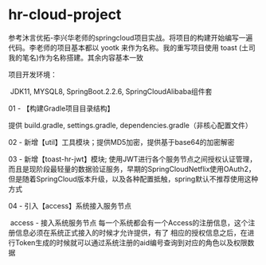 # hr-cloud-project



参考沐言优拓-李兴华老师的springcloud项目实战。将项目的构建开始编写一遍代码。李老师的项目基本都以 yootk 来作为名称。我的重写项目使用 toast (土司 我的笔名)作为名称搭建。其余内容基本一致

项目开发环境：

​       JDK11, MYSQL8,  SpringBoot.2.2.6, SpringCloudAlibaba组件套

01 - 【构建Gradle项目目录结构】

提供 build.gradle, settings.gradle, dependencies.gradle（非核心配置文件）



02 - 新增【util】工具模块；提供MD5加密，提供基于base64的加密解密

03 - 新增【toast-hr-jwt】模块; 使用JWT进行各个服务节点之间授权认证管理，而且是现阶段最轻量的数据验证服务，早期的SpringCloudNetflix使用OAuth2，但是随着SpringCloud版本升级，以及各种配置抵触，spring默认不推荐使用这种方式



04 - 引入【access】系统接入服务节点

​       access - 接入系统服务节点 每一个系统都会有一个Access的注册信息，这个注册信息必须在系统正式接入的时候才允许提供，有了 相应的授权信息之后，在进行Token生成的时候就可以通过系统注册的aid编号查询到对应的角色以及权限数据

